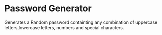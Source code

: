 # Password Generator

Generates a Random password containting any combination of uppercase letters,lowercase letters, numbers and special characters.
